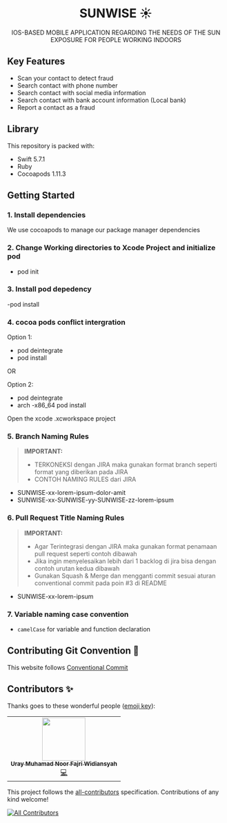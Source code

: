 <h1 align="center">
  SUNWISE ☀️
  <br>
</h1>

<div align="center">
  <p align="center">
    IOS-BASED MOBILE APPLICATION REGARDING THE NEEDS OF THE SUN EXPOSURE FOR PEOPLE WORKING INDOORS
    <br />
  </p>
</div>

## Key Features

- Scan your contact to detect fraud
- Search contact with phone number
- Search contact with social media information
- Search contact with bank account information (Local bank)
- Report a contact as a fraud

## Library

This repository is packed with:
-   Swift 5.7.1
-   Ruby 
-   Cocoapods 1.11.3

## Getting Started

### 1. Install dependencies

We use cocoapods to manage our package manager dependencies

### 2. Change Working directories to Xcode Project and initialize pod

- pod init

### 3. Install pod depedency

-pod install

### 4. cocoa pods conflict intergration
Option 1:
- pod deintegrate
- pod install

OR

Option 2:
- pod deintegrate
- arch -x86_64 pod install

Open the xcode .xcworkspace project

### 5. Branch Naming Rules
> **IMPORTANT:**  
> - TERKONEKSI dengan JIRA maka gunakan format branch seperti format yang diberikan pada JIRA
> - CONTOH NAMING RULES dari JIRA

- SUNWISE-xx-lorem-ipsum-dolor-amit
- SUNWISE-xx-SUNWISE-yy-SUNWISE-zz-lorem-ipsum

### 6. Pull Request Title Naming Rules
> **IMPORTANT:**  
> - Agar Terintegrasi dengan JIRA maka gunakan format penamaan pull request seperti contoh dibawah
> - Jika ingin menyelesaikan lebih dari 1 backlog di jira bisa dengan contoh urutan kedua dibawah
> - Gunakan Squash & Merge dan mengganti commit sesuai aturan conventional commit pada poin #3 di README

- SUNWISE-xx-lorem-ipsum

### 7. Variable naming case convention
- `camelCase` for variable and function declaration


## Contributing Git Convention 💬

This website follows [Conventional Commit](https://www.conventionalcommits.org/en/v1.0.0/)

## Contributors ✨

Thanks goes to these wonderful people ([emoji key](https://allcontributors.org/docs/en/emoji-key)):

<!-- ALL-CONTRIBUTORS-LIST:START - Do not remove or modify this section -->
<!-- prettier-ignore-start -->
<!-- markdownlint-disable -->
<table>
  <tr>
    <td align="center"><a href="https://github.com/urayfajri"><img src="https://avatars.githubusercontent.com/u/77041388?v=4?s=100" width="100px;" alt=""/><br /><sub><b>Uray Muhamad Noor Fajri Widiansyah</b></sub></a><br /><a href="https://github.com/raadyaa/CEPU-MC2/commits?author=urayfajri" title="Code">💻</a></td>
 </tr>
</table>

<!-- markdownlint-restore -->
<!-- prettier-ignore-end -->

<!-- ALL-CONTRIBUTORS-LIST:END -->
This project follows the [all-contributors](https://github.com/all-contributors/all-contributors) specification. Contributions of any kind welcome!

<!-- ALL-CONTRIBUTORS-BADGE:START - Do not remove or modify this section -->
[![All Contributors](https://img.shields.io/badge/all_contributors-5-orange.svg?style=flat-square)](#contributors-)
<!-- ALL-CONTRIBUTORS-BADGE:END -->
